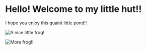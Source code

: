 # Hello! Welcome to my little hut!!

I hope you enjoy this quaint little pond!!

![A nice little frog!](https://encrypted-tbn0.gstatic.com/images?q=tbn:ANd9GcRRO2YUFrlqZByU5xrk6pALSbkDSMnSGIIFuZ7_kLzP7l_C6jLVRA)

![More frog!!](https://dw8stlw9qt0iz.cloudfront.net/FHKzfst9humx0GtrBeGw3IGA-Oo=/2000x2000/filters:format(jpeg):quality(75)/curiosity-data.s3.amazonaws.com/images/content/thumbnail/standard/27aee7af-a3dc-4c67-e57f-7648839ecd18.png)
